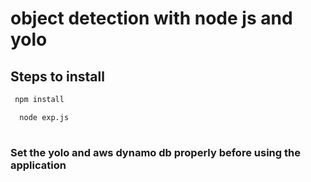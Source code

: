 # object detection with node js and yolo

## Steps to install

```sh
 npm install

```

``` sh 
  node exp.js
  
```  

### Set the yolo and aws dynamo db properly before using the application
